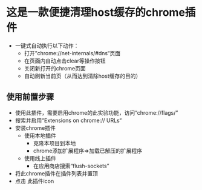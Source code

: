 # 这是一款便捷清理host缓存的chrome插件
* 一键式自动执行以下动作：
  * 打开”chrome://net-internals/#dns“页面
  * 在页面内自动点击clear等操作按钮
  * 关闭新打开的chrome页面
  * 自动刷新当前页（从而达到清除host缓存的目的）


## 使用前置步骤
* 使用此插件，需要启用chrome的此实验功能，访问“chrome://flags/”
* 搜索并启用“Extensions on chrome:// URLs“
* 安装chrome插件
  * 使用本地插件
    * 克隆本项目到本地
    * chrome添加扩展程序=>加载已解压的扩展程序
  * 使用线上插件
    * 在应用商店搜索“flush-sockets”
* 将此chrome插件在插件列表并置顶
* 点击 此插件icon
